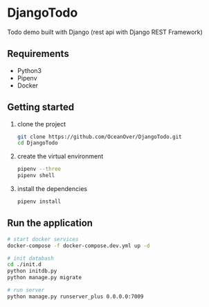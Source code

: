 # DjangoTodo

Todo demo built with Django (rest api with Django REST Framework)

## Requirements

- Python3
- Pipenv
- Docker

## Getting started

1. clone the project

   ```bash
   git clone https://github.com/OceanOver/DjangoTodo.git
   cd DjangoTodo
   ```

2. create the virtual environment

   ```bash
   pipenv --three
   pipenv shell
   ```

3. install the dependencies

   ```bash
   pipenv install
   ```

## Run the application

```bash
# start docker services
docker-compose -f docker-compose.dev.yml up -d

# init databash
cd ./init.d
python initdb.py
python manage.py migrate

# run server
python manage.py runserver_plus 0.0.0.0:7009
```
